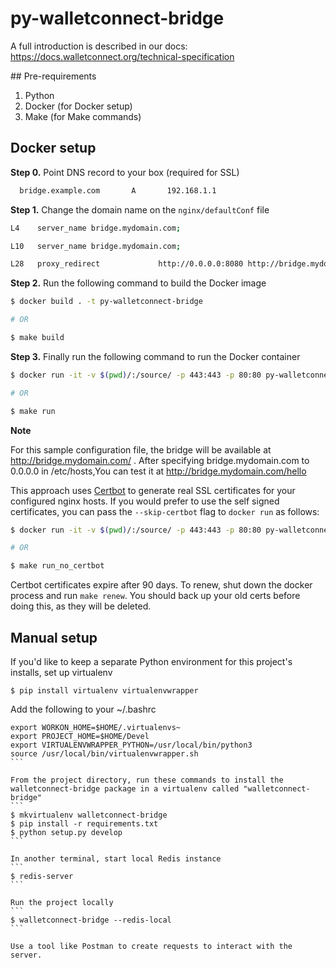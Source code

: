 # py-walletconnect-bridge
A full introduction is described in our docs: https://docs.walletconnect.org/technical-specification

## Pre-requirements

1. Python
2. Docker (for Docker setup)
3. Make (for Make commands)

## Docker setup

**Step 0.** Point DNS record to your box (required for SSL)

```bash
  bridge.example.com	   A	   192.168.1.1
```

**Step 1.** Change the domain name on the `nginx/defaultConf` file
```bash
L4    server_name bridge.mydomain.com;

L10   server_name bridge.mydomain.com;

L28   proxy_redirect             http://0.0.0.0:8080 http://bridge.mydomain.com;

```

**Step 2.** Run the following command to build the Docker image

```bash
$ docker build . -t py-walletconnect-bridge

# OR

$ make build
```

**Step 3.** Finally run the following command to run the Docker container
```bash
$ docker run -it -v $(pwd)/:/source/ -p 443:443 -p 80:80 py-walletconnect-bridge

# OR

$ make run
```

**Note**

For this sample configuration file, the bridge will be available at http://bridge.mydomain.com/ . After specifying bridge.mydomain.com to 0.0.0.0 in /etc/hosts,You can test it at http://bridge.mydomain.com/hello

This approach uses [Certbot](https://certbot.eff.org/) to generate real SSL certificates for your configured nginx hosts. If you would prefer to use the self signed certificates, you can pass the `--skip-certbot` flag to `docker run` as follows:

```bash
$ docker run -it -v $(pwd)/:/source/ -p 443:443 -p 80:80 py-walletconnect-bridge --skip-certbot

# OR

$ make run_no_certbot
```

Certbot certificates expire after 90 days. To renew, shut down the docker process and run `make renew`. You should back up your old certs before doing this, as they will be deleted.

## Manual setup

If you'd like to keep a separate Python environment for this project's installs, set up virtualenv
```
$ pip install virtualenv virtualenvwrapper
```

Add the following to your ~/.bashrc
~~~
export WORKON_HOME=$HOME/.virtualenvs~
export PROJECT_HOME=$HOME/Devel
export VIRTUALENVWRAPPER_PYTHON=/usr/local/bin/python3
source /usr/local/bin/virtualenvwrapper.sh
```

From the project directory, run these commands to install the walletconnect-bridge package in a virtualenv called "walletconnect-bridge"
```
$ mkvirtualenv walletconnect-bridge
$ pip install -r requirements.txt
$ python setup.py develop
```

In another terminal, start local Redis instance
```
$ redis-server
```

Run the project locally
```
$ walletconnect-bridge --redis-local
```

Use a tool like Postman to create requests to interact with the server.
